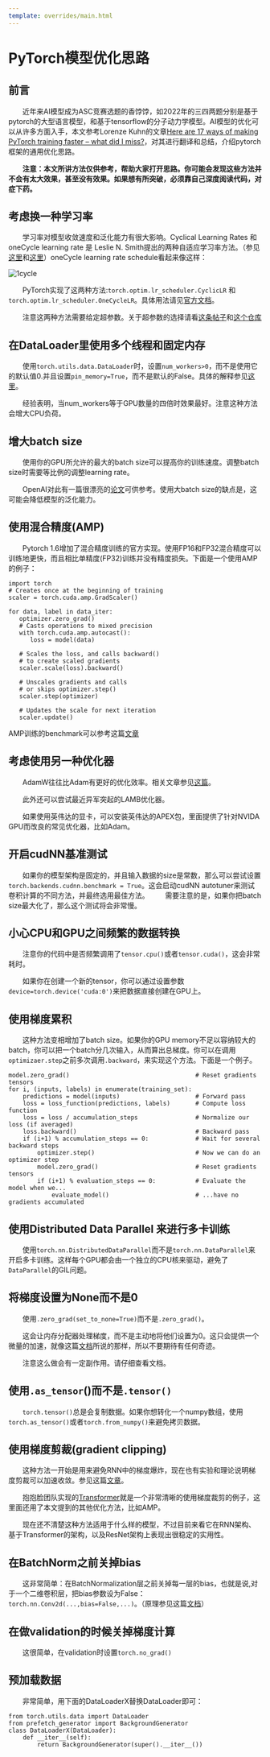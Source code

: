 ```yaml
---
template: overrides/main.html
---
```

# PyTorch模型优化思路

## 前言

&emsp;&emsp;近年来AI模型成为ASC竞赛选题的香饽饽，如2022年的三四两题分别是基于pytorch的大型语言模型，和基于tensorflow的分子动力学模型。AI模型的优化可以从许多方面入手，本文参考Lorenze Kuhn的文章[Here are 17 ways of making PyTorch training faster – what did I miss?](https://www.reddit.com/r/MachineLearning/comments/kvs1ex/d_here_are_17_ways_of_making_pytorch_training/)，对其进行翻译和总结，介绍pytorch框架的通用优化思路。

&emsp;&emsp;**注意：本文所讲方法仅供参考，帮助大家打开思路。你可能会发现这些方法并不会有太大效果，甚至没有效果。如果想有所突破，必须靠自己深度阅读代码，对症下药。**
## 考虑换一种学习率

&emsp;&emsp;学习率对模型收敛速度和泛化能力有很大影响。Cyclical Learning Rates 和oneCycle learning rate 是 Leslie N. Smith提出的两种自适应学习率方法。（参见[这里](https://arxiv.org/pdf/1506.01186.pdf)和[这里](https://arxiv.org/abs/1708.07120)）oneCycle learning rate schedule看起来像这样：

![1cycle](https://img.zsaqwq.com/images/2022/03/16/image.png)

&emsp;&emsp;PyTorch实现了这两种方法:`torch.optim.lr_scheduler.CyclicLR` 和`torch.optim.lr_scheduler.OneCycleLR`。具体用法请见[官方文档](https://pytorch.org/docs/stable/optim.html)。

&emsp;&emsp;注意这两种方法需要给定超参数。关于超参数的选择请看[这条帖子](https://towardsdatascience.com/hyper-parameter-tuning-techniques-in-deep-learning-4dad592c63c8)和[这个仓库](https://github.com/davidtvs/pytorch-lr-finder)

## 在DataLoader里使用多个线程和固定内存

&emsp;&emsp;使用`torch.utils.data.DataLoader`时，设置`num_workers>0`，而不是使用它的默认值0.并且设置`pin_memory=True`，而不是默认的False。具体的解释参见[这里](https://pytorch.org/docs/stable/data.html)。

&emsp;&emsp;经验表明，当num_workers等于GPU数量的四倍时效果最好。注意这种方法会增大CPU负荷。

## 增大batch size

&emsp;&emsp;使用你的GPU所允许的最大的batch size可以提高你的训练速度。调整batch size时需要等比例的调整learning rate。

&emsp;&emsp;OpenAI对此有一篇很漂亮的[论文](https://arxiv.org/pdf/1812.06162.pdf)可供参考。使用大batch size的缺点是，这可能会降低模型的泛化能力。

## 使用混合精度(AMP)

&emsp;&emsp;Pytorch 1.6增加了混合精度训练的官方实现。使用FP16和FP32混合精度可以训练地更快，而且相比单精度(FP32)训练并没有精度损失。下面是一个使用AMP的例子：

```
import torch
# Creates once at the beginning of training
scaler = torch.cuda.amp.GradScaler()

for data, label in data_iter:
   optimizer.zero_grad()
   # Casts operations to mixed precision
   with torch.cuda.amp.autocast():
      loss = model(data)

   # Scales the loss, and calls backward()
   # to create scaled gradients
   scaler.scale(loss).backward()

   # Unscales gradients and calls
   # or skips optimizer.step()
   scaler.step(optimizer)

   # Updates the scale for next iteration
   scaler.update()
```

AMP训练的benchmark可以参考这篇[文章](https://pytorch.org/blog/accelerating-training-on-nvidia-gpus-with-pytorch-automatic-mixed-precision/)

## 考虑使用另一种优化器

&emsp;&emsp;AdamW往往比Adam有更好的优化效率。相关文章参见[这篇](https://www.fast.ai/2018/07/02/adam-weight-decay/)。

&emsp;&emsp;此外还可以尝试最近异军突起的LAMB优化器。

&emsp;&emsp;如果使用英伟达的显卡，可以安装英伟达的APEX包，里面提供了针对NVIDA GPU而改良的常见优化器，比如Adam。

## 开启cudNN基准测试

&emsp;&emsp;如果你的模型架构是固定的，并且输入数据的size是常数，那么可以尝试设置`torch.backends.cudnn.benchmark = True`。这会启动cudNN autotuner来测试卷积计算的不同方法，并最终选用最佳方法。
&emsp;&emsp;需要注意的是，如果你把batch size最大化了，那么这个测试将会非常慢。

## 小心CPU和GPU之间频繁的数据转换

&emsp;&emsp;注意你的代码中是否频繁调用了`tensor.cpu()`或者`tensor.cuda()`，这会非常耗时。

&emsp;&emsp;如果你在创建一个新的tensor，你可以通过设置参数`device=torch.device('cuda:0')`来把数据直接创建在GPU上。

## 使用梯度累积

&emsp;&emsp;这种方法变相增加了batch size。如果你的GPU memory不足以容纳较大的batch，你可以把一个batch分几次输入，从而算出总梯度。你可以在调用`optimizaer.step`之前多次调用`.backward`，来实现这个方法。下面是一个例子。

```
model.zero_grad()                                   # Reset gradients tensors
for i, (inputs, labels) in enumerate(training_set):
    predictions = model(inputs)                     # Forward pass
    loss = loss_function(predictions, labels)       # Compute loss function
    loss = loss / accumulation_steps                # Normalize our loss (if averaged)
    loss.backward()                                 # Backward pass
    if (i+1) % accumulation_steps == 0:             # Wait for several backward steps
        optimizer.step()                            # Now we can do an optimizer step
        model.zero_grad()                           # Reset gradients tensors
        if (i+1) % evaluation_steps == 0:           # Evaluate the model when we...
            evaluate_model()                        # ...have no gradients accumulated
```

## 使用Distributed Data Parallel 来进行多卡训练

&emsp;&emsp;使用`torch.nn.DistributedDataParallel`而不是`torch.nn.DataParallel`来开启多卡训练。这样每个GPU都会由一个独立的CPU核来驱动，避免了`DataParallel`的GIL问题。

## 将梯度设置为None而不是0

&emsp;&emsp;使用`.zero_grad(set_to_none=True)`而不是`.zero_grad()`。

&emsp;&emsp;这会让内存分配器处理梯度，而不是主动地将他们设置为0。这只会提供一个微量的加速，就像这篇[文档](https://pytorch.org/docs/stable/optim.html)所说的那样，所以不要期待有任何奇迹。

&emsp;&emsp;注意这么做会有一定副作用。请仔细查看文档。

## 使用`.as_tensor`()而不是`.tensor()`

&emsp;&emsp;`torch.tensor()`总是会复制数据。如果你想转化一个numpy数组，使用`torch.as_tensor()`或者`torch.from_numpy()`来避免拷贝数据。

## 使用梯度剪裁(gradient clipping)

&emsp;&emsp;这种方法一开始是用来避免RNN中的梯度爆炸，现在也有实验和理论说明梯度剪裁可以加速收敛。参见这篇[文章](https://openreview.net/forum?id=BJgnXpVYwS)。

&emsp;&emsp;抱抱脸团队实现的[Transformer](https://github.com/huggingface/transformers/blob/7729ef738161a0a182b172fcb7c351f6d2b9c50d/examples/run_squad.py#L156)就是一个非常清晰的使用梯度裁剪的例子，这里面还用了本文提到的其他优化方法，比如AMP。

&emsp;&emsp;现在还不清楚这种方法适用于什么样的模型，不过目前来看它在RNN架构、基于Transformer的架构，以及ResNet架构上表现出很稳定的实用性。

## 在BatchNorm之前关掉bias

&emsp;&emsp;这非常简单：在BatchNormalization层之前关掉每一层的bias，也就是说,对于一个二维卷积层，把bias参数设为False：`torch.nn.Conv2d(...,bias=False,...)`。（原理参见这篇[文档](https://stackoverflow.com/questions/46256747/can-not-use-both-bias-and-batch-normalization-in-convolution-layers)）

## 在做validation的时候关掉梯度计算

&emsp;&emsp;这很简单，在validation时设置`torch.no_grad()`

## 预加载数据

&emsp;&emsp;非常简单，用下面的DataLoaderX替换DataLoader即可：

```
from torch.utils.data import DataLoader
from prefetch_generator import BackgroundGenerator
class DataLoaderX(DataLoader):
    def __iter__(self):
        return BackgroundGenerator(super().__iter__())
```